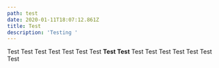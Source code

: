 ```yaml
---
path: test
date: 2020-01-11T18:07:12.861Z
title: Test
description: 'Testing '
---
```

Test Test Test Test Test Test Test **Test Test** Test Test Test Test Test Test Test
